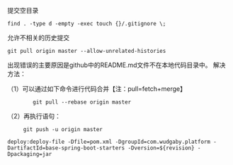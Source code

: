 提交空目录

```
find . -type d -empty -exec touch {}/.gitignore \;
```


允许不相关的历史提交
```
git pull origin master --allow-unrelated-histories
```



出现错误的主要原因是github中的README.md文件不在本地代码目录中。
解决方法：

（1）可以通过如下命令进行代码合并【注：pull=fetch+merge】

            git pull --rebase origin master

（2）再执行语句：

         git push -u origin master
         
         
```
deploy:deploy-file -Dfile=pom.xml -DgroupId=com.wudgaby.platform -DartifactId=base-spring-boot-starters -Dversion=${revision} -Dpackaging=jar
```